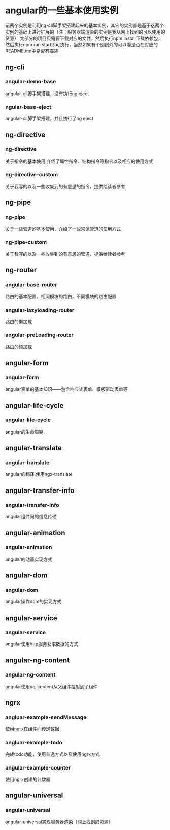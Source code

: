 # angular的一些基本使用实例
  前两个实例是利用ng-cli脚手架搭建起来的基本实例，其它的实例都是基于这两个实例的基础上进行扩展的（注：服务器端渲染的实例是我从网上找到的可以使用的资源）
  大部分的项目只需要下载对应的文件，然后执行npm install下载依赖包，然后执行npm run start即可执行，当然如果有个别例外的可以看是否在对应的README.md中是否有描述
  
## ng-cli

### angular-demo-base

angular-cli脚手架搭建，没有执行ng eject

### ngular-base-eject

angular-cli脚手架搭建，并且执行了ng eject

## ng-directive
### ng-directive
关于指令的基本使用,介绍了属性指令、结构指令等指令以及相应的使用方式
### ng-directive-custom
关于我写的以及一些收集到的有意思的指令，提供给读者参考

## ng-pipe
### ng-pipe
关于一些管道的基本使用，介绍了一些常见管道的使用方式
### ng-pipe-custom
关于我写的以及一些收集到的有意思的管道，提供给读者参考

## ng-router

### angular-base-router

路由的基本配置，相同模块的路由，不同模块的路由配置

### angular-lazyloading-router

路由的懒加载

### angular-preLoading-router

路由的预加载

## angular-form
### angular-form
angular表单的基本知识——包含响应式表单、模板驱动表单等

## angular-life-cycle
### angular-life-cycle
angular的生命周期

## angular-translate
### angular-translate
angular的翻译,使用ngx-translate

## angular-transfer-info
### angular-transfer-info
angular组件间的信息传递

## angular-animation
### angular-animation
angular的动画实现方式

## angular-dom
### angular-dom
angular操作dom的实现方式

## angular-service
### angular-service
angular使用http服务获取数据的方式

## angular-ng-content
### angular-ng-content
angular使用ng-content从父组件投射到子组件

## ngrx

### angluar-example-sendMessage

使用ngrx在组件间传送数据

### angluar-example-todo

完成todo功能，使用普通方式以及使用ngrx方式

### angular-example-counter

使用ngrx创建的计数器

## angular-universal

### angular-universal

angular-universal实现服务器渲染（网上找到的资源）




















